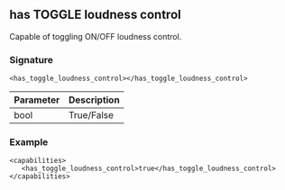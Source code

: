 ## has TOGGLE loudness control

Capable of toggling ON/OFF loudness control.


### Signature

`<has_toggle_loudness_control></has_toggle_loudness_control>`


| Parameter | Description |
| --- | --- |
| bool | True/False |


### Example

```
<capabilities>
   <has_toggle_loudness_control>true</has_toggle_loudness_control>
</capabilities>
```
